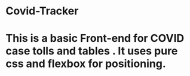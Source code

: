 # Covid-Tracker


This is a basic Front-end for COVID case tolls and tables  . It uses pure css and flexbox for positioning.
=======
